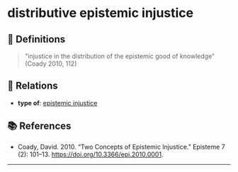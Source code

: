 # distributive epistemic injustice

## 📖 Definitions

> "injustice in the distribution of the epistemic good of knowledge" (Coady 2010, 112)

## 🔗 Relations

- **type of**: [epistemic injustice](./epistemic-injustice.md)

## 📚 References

- Coady, David. 2010. “Two Concepts of Epistemic Injustice.” Episteme 7 (2): 101–13. https://doi.org/10.3366/epi.2010.0001.

---

<script src="https://giscus.app/client.js"
                data-repo="natesheehan/conceptcartography"
                data-repo-id="R_kgDOPB5QiQ"
                data-category="General"
                data-category-id="DIC_kwDOPB5Qic4CsAxd"
                data-mapping="pathname"
                data-strict="0"
                data-reactions-enabled="1"
                data-emit-metadata="0"
                data-input-position="bottom"
                data-theme="catppuccin_mocha"
                data-lang="en"
                crossorigin="anonymous"
                async>
        </script>
        
